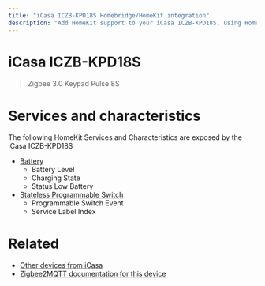 ```yaml
---
title: "iCasa ICZB-KPD18S Homebridge/HomeKit integration"
description: "Add HomeKit support to your iCasa ICZB-KPD18S, using Homebridge, Zigbee2MQTT and homebridge-z2m."
---
```

<!---
This file has been GENERATED using src/docgen/docgen.ts
DO NOT EDIT THIS FILE MANUALLY!
-->
# iCasa ICZB-KPD18S
> Zigbee 3.0 Keypad Pulse 8S


# Services and characteristics
The following HomeKit Services and Characteristics are exposed by
the iCasa ICZB-KPD18S

* [Battery](../../battery.md)
  * Battery Level
  * Charging State
  * Status Low Battery
* [Stateless Programmable Switch](../../action.md)
  * Programmable Switch Event
  * Service Label Index


# Related
* [Other devices from iCasa](../index.md#icasa)
* [Zigbee2MQTT documentation for this device](https://www.zigbee2mqtt.io/devices/ICZB-KPD18S.html)